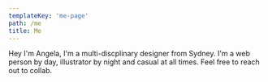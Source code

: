 ```yaml
---
templateKey: 'me-page'
path: /me
title: Me
---
```

Hey I'm Angela, I'm a multi-discplinary designer from Sydney. I'm a web person by day, illustrator by night and casual at all times. Feel free to reach out to collab.